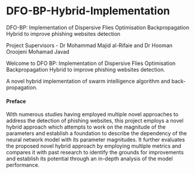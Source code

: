 # DFO-BP-Hybrid-Implementation
DFO-BP: Implementation of Dispersive Flies Optimisation Backpropagation Hybrid to improve phishing websites detection

Project Supervisors - Dr Mohammad Majid al-Rifaie and Dr Hooman Oroojeni Mohamad Javad

Welcome to DFO BP: Implementation of Dispersive Flies Optimisation Backpropagation Hybrid to improve phishing websites detection.

A novel hybrid implementation of swarm intelligence algorithm and back-propagation.

<h4>Preface</h4>

With numerous studies having employed multiple novel approaches to address the detection of phishing websites, this project employs a novel hybrid approach which attempts to work on the magnitude of the parameters and establish a foundation to describe the dependency of the neural network model with its parameter magnitudes.
It further evaluates the proposed novel hybrid approach by employing multiple metrics and compares it with past research to identify the grounds for improvements and establish its potential through an in-depth analysis of the model performance.
